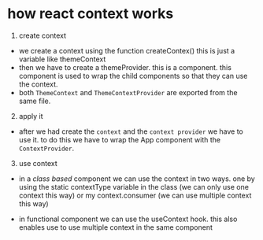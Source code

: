 # how react context works

1. create context

- we create a context using the function createContex()
  this is just a variable like themeContext
- then we have to create a themeProvider. this is a component. this
  component is used to wrap the child components so that they can use the context.
- both `ThemeContext` and `ThemeContextProvider` are exported from the same file.

2. apply it

- after we had create the `context` and the `context provider` we have to use it.
  to do this we have to wrap the App component with the `ContextProvider`.

3. use context

- in a _class based_ component we can use the context in two ways. one by using the static contextType variable in the class (we can only use one context this way) or my context.consumer (we can use multiple context this way)

- in functional component we can use the useContext hook. this also enables use to use multiple context in the same component
